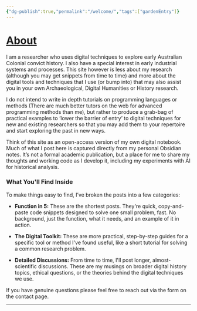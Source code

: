 ```yaml
---
{"dg-publish":true,"permalink":"/welcome/","tags":["gardenEntry"]}
---
```


# [About](https://thedigitalstockade.github.io/about/)

I am a researcher who uses digital techniques to explore early Australian Colonial convict history. I also have a special interest in early industrial systems and processes. This site however is less about my research (although you may get snippets from time to time) and more about the digital tools and techniques that I use (or bump into) that may also assist you in your own Archaeological, Digital Humanities or History research.

I do not intend to write in depth tutorials on programming languages or methods (There are much better tutors on the web for advanced programming methods than me), but rather to produce a grab-bag of practical examples to ‘lower the barrier of entry’ to digital techniques for new and existing researchers so that you may add them to your repertoire and start exploring the past in new ways.

Think of this site as an open-access version of my own digital notebook. Much of what I post here is captured directly from my personal Obsidian notes. It’s not a formal academic publication, but a place for me to share my thoughts and working code as I develop it, including my experiments with AI for historical analysis.

### What You'll Find Inside

To make things easy to find, I’ve broken the posts into a few categories:

- **Function in 5:** These are the shortest posts. They're quick, copy-and-paste code snippets designed to solve one small problem, fast. No background, just the function, what it needs, and an example of it in action.
    
- **The Digital Toolkit:** These are more practical, step-by-step guides for a specific tool or method I've found useful, like a short tutorial for solving a common research problem.
    
- **Detailed Discussions:** From time to time, I'll post longer, almost-scientific discussions. These are my musings on broader digital history topics, ethical questions, or the theories behind the digital techniques we use.
    

 If you have genuine questions please feel free to reach out via the form on the contact page.
***

